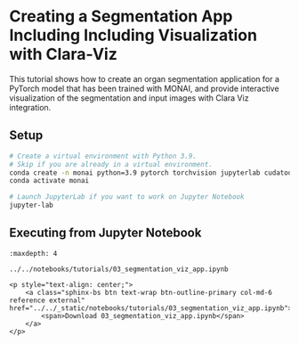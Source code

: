 # Creating a Segmentation App Including Including Visualization with Clara-Viz

This tutorial shows how to create an organ segmentation application for a PyTorch model that has been trained with MONAI, and provide interactive visualization of the segmentation and input images with Clara Viz integration.

## Setup

```bash
# Create a virtual environment with Python 3.9.
# Skip if you are already in a virtual environment.
conda create -n monai python=3.9 pytorch torchvision jupyterlab cudatoolkit=12.2 -c pytorch -c conda-forge
conda activate monai

# Launch JupyterLab if you want to work on Jupyter Notebook
jupyter-lab
```

## Executing from Jupyter Notebook

```{toctree}
:maxdepth: 4

../../notebooks/tutorials/03_segmentation_viz_app.ipynb
```

```{raw} html
<p style="text-align: center;">
    <a class="sphinx-bs btn text-wrap btn-outline-primary col-md-6 reference external" href="../../_static/notebooks/tutorials/03_segmentation_viz_app.ipynb">
        <span>Download 03_segmentation_viz_app.ipynb</span>
    </a>
</p>
```